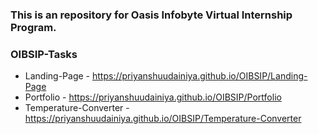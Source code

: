### This is an repository for Oasis Infobyte Virtual Internship Program.
### OIBSIP-Tasks
* Landing-Page - https://priyanshuudainiya.github.io/OIBSIP/Landing-Page
* Portfolio - https://priyanshuudainiya.github.io/OIBSIP/Portfolio
* Temperature-Converter - https://priyanshuudainiya.github.io/OIBSIP/Temperature-Converter

